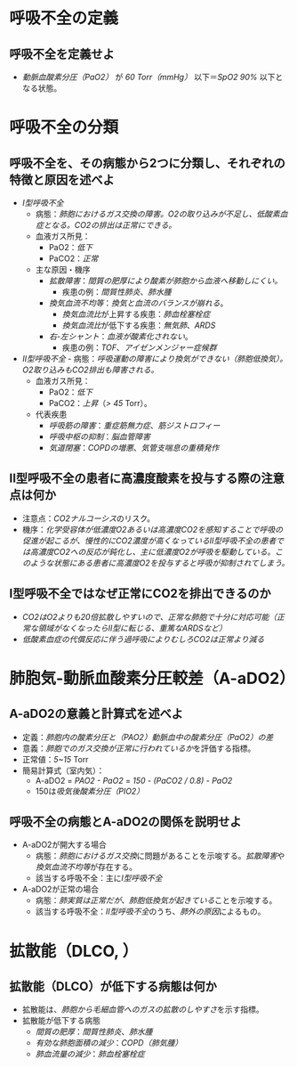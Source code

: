 # 呼吸不全の定義
## 呼吸不全を定義せよ
- *動脈血酸素分圧（PaO2）* が *60 Torr（mmHg）* 以下＝*SpO2 90%* 以下となる状態。
# 呼吸不全の分類
## 呼吸不全を、その病態から2つに分類し、それぞれの特徴と原因を述べよ
- *I型呼吸不全*
    - 病態：*肺胞におけるガス交換の障害。O2の取り込みが不足し、低酸素血症となる。CO2の排出は正常にできる。*
    - 血液ガス所見：
	    - PaO2：*低下*
	    - PaCO2：*正常*
    - 主な原因・機序
        - *拡散障害*：*間質の肥厚により酸素が肺胞から血液へ移動しにくい。*
	        - 疾患の例：*間質性肺炎*、*肺水腫*
        - *換気血流不均等*：*換気と血流のバランスが崩れる*。
	        - *換気血流比*が上昇する疾患：*肺血栓塞栓症*
		    - *換気血流比*が低下する疾患：*無気肺*、*ARDS*
        - *右-左シャント*：*血液が酸素化されない*。
	        - 疾患の例：*TOF*、*アイゼンメンジャー症候群*
- *II型呼吸不全*
	    - 病態：*呼吸運動の障害により換気ができない（肺胞低換気）。O2取り込みもCO2排出も障害される。*
    - 血液ガス所見：
	    - PaO2：*低下*
	    - PaCO2：*上昇*（*> 45* Torr）。
    - 代表疾患
        - *呼吸筋の障害*：*重症筋無力症*、*筋ジストロフィー*
        - *呼吸中枢の抑制*：*脳血管障害*
        - *気道閉塞*：*COPDの増悪*、*気管支喘息の重積発作*

## II型呼吸不全の患者に高濃度酸素を投与する際の注意点は何か
- 注意点：*CO2ナルコーシス*のリスク。
- 機序：*化学受容体が低濃度O2あるいは高濃度CO2を感知することで呼吸の促進が起こるが、慢性的にCO2濃度が高くなっているII型呼吸不全の患者では高濃度CO2への反応が鈍化し、主に低濃度O2が呼吸を駆動している。このような状態にある患者に高濃度O2を投与すると呼吸が抑制されてしまう。*
## I型呼吸不全ではなぜ正常にCO2を排出できるのか
- *CO2はO2よりも20倍拡散しやすいので、正常な肺胞で十分に対応可能（正常な領域がなくなったらII型に転じる、重篤なARDSなど）*
- *低酸素血症の代償反応に伴う過呼吸によりむしろCO2は正常より減る*

# 肺胞気-動脈血酸素分圧較差（A-aDO2）
## A-aDO2の意義と計算式を述べよ
- 定義：*肺胞内の酸素分圧と（PAO2）動脈血中の酸素分圧（PaO2）の差*
- 意義：*肺胞でのガス交換が正常に行われているか*を評価する指標。
- 正常値：*5~15* Torr
- 簡易計算式（室内気）：
	- A-aDO2 = *PAO2 - PaO2* = *150 - (PaCO2 / 0.8) - PaO2* 
	- 150は*吸気後酸素分圧（PIO2）*

## 呼吸不全の病態とA-aDO2の関係を説明せよ
- A-aDO2が開大する場合
    - 病態：*肺胞におけるガス交換*に問題があることを示唆する。*拡散障害*や*換気血流不均等*が存在する。
    - 該当する呼吸不全：主に*I型呼吸不全*
- A-aDO2が正常の場合
    - 病態：*肺実質は正常だが、肺胞低換気が起きている*ことを示唆する。
    - 該当する呼吸不全：*II型呼吸不全*のうち、*肺外の原因*によるもの。

# 拡散能（DLCO, ）
## 拡散能（DLCO）が低下する病態は何か
- 拡散能は、*肺胞から毛細血管へのガスの拡散のしやすさ*を示す指標。
- 拡散能が低下する病態
    - *間質の肥厚*：*間質性肺炎*、*肺水腫*
    - *有効な肺胞面積の減少*：*COPD（肺気腫）*
    - *肺血流量の減少*：*肺血栓塞栓症*